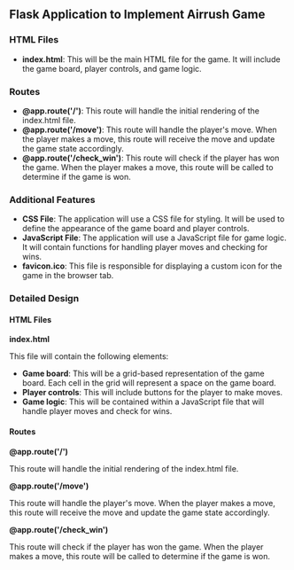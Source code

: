 ## Flask Application to Implement Airrush Game

### HTML Files

- **index.html**: This will be the main HTML file for the game. It will include the game board, player controls, and game logic.

### Routes

- **@app.route('/')**: This route will handle the initial rendering of the index.html file.
- **@app.route('/move')**: This route will handle the player's move. When the player makes a move, this route will receive the move and update the game state accordingly.
- **@app.route('/check_win')**: This route will check if the player has won the game. When the player makes a move, this route will be called to determine if the game is won.

### Additional Features

- **CSS File**: The application will use a CSS file for styling. It will be used to define the appearance of the game board and player controls.
- **JavaScript File**: The application will use a JavaScript file for game logic. It will contain functions for handling player moves and checking for wins.
- **favicon.ico**: This file is responsible for displaying a custom icon for the game in the browser tab.

### Detailed Design

#### HTML Files

**index.html**

This file will contain the following elements:

- **Game board**: This will be a grid-based representation of the game board. Each cell in the grid will represent a space on the game board.
- **Player controls**: This will include buttons for the player to make moves.
- **Game logic**: This will be contained within a JavaScript file that will handle player moves and check for wins.

#### Routes

**@app.route('/')**

This route will handle the initial rendering of the index.html file.

**@app.route('/move')**

This route will handle the player's move. When the player makes a move, this route will receive the move and update the game state accordingly.

**@app.route('/check_win')**

This route will check if the player has won the game. When the player makes a move, this route will be called to determine if the game is won.